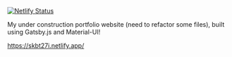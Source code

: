 [![Netlify Status](https://api.netlify.com/api/v1/badges/e9156a39-501b-47da-a310-6af0906db675/deploy-status)](https://app.netlify.com/sites/skbt27i/deploys)

My under construction portfolio website (need to refactor some files), built using Gatsby.js and Material-UI!

https://skbt27i.netlify.app/
